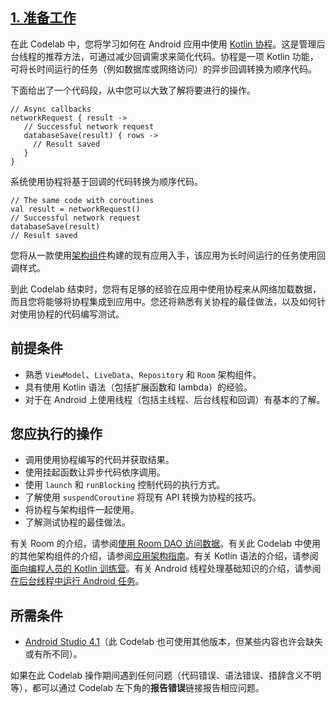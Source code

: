 ## [1. 准备工作](https://developer.android.com/codelabs/kotlin-coroutines?continue=https%3A%2F%2Fdeveloper.android.com%2Fcourses%2Fpathways%2Fandroid-coroutines%23codelab-https%3A%2F%2Fdeveloper.android.com%2Fcodelabs%2Fkotlin-coroutines&hl=zh-cn#0)

在此 Codelab 中，您将学习如何在 Android 应用中使用 [Kotlin 协程](https://kotlinlang.org/docs/reference/coroutines.html)。这是管理后台线程的推荐方法，可通过减少回调需求来简化代码。协程是一项 Kotlin 功能，可将长时间运行的任务（例如数据库或网络访问）的异步回调转换为顺序代码。

下面给出了一个代码段，从中您可以大致了解将要进行的操作。

```
// Async callbacks
networkRequest { result ->
   // Successful network request
   databaseSave(result) { rows ->
     // Result saved
   }
}
```

系统使用协程将基于回调的代码转换为顺序代码。

```
// The same code with coroutines
val result = networkRequest()
// Successful network request
databaseSave(result)
// Result saved
```

您将从一款使用[架构组件](https://developer.android.com/topic/libraries/architecture/?hl=zh-cn)构建的现有应用入手，该应用为长时间运行的任务使用回调样式。

到此 Codelab 结束时，您将有足够的经验在应用中使用协程来从网络加载数据，而且您将能够将协程集成到应用中。您还将熟悉有关协程的最佳做法，以及如何针对使用协程的代码编写测试。

## **前提条件**

- 熟悉 `ViewModel`、`LiveData`、`Repository` 和 `Room` 架构组件。
- 具有使用 Kotlin 语法（包括扩展函数和 lambda）的经验。
- 对于在 Android 上使用线程（包括主线程、后台线程和回调）有基本的了解。

## **您应执行的操作**

- 调用使用协程编写的代码并获取结果。
- 使用挂起函数让异步代码依序调用。
- 使用 `launch` 和 `runBlocking` 控制代码的执行方式。
- 了解使用 `suspendCoroutine` 将现有 API 转换为协程的技巧。
- 将协程与架构组件一起使用。
- 了解测试协程的最佳做法。

有关 Room 的介绍，请参阅[使用 Room DAO 访问数据](https://developer.android.com/training/data-storage/room/accessing-data?hl=zh-cn)。有关此 Codelab 中使用的其他架构组件的介绍，请参阅[应用架构指南](https://developer.android.com/jetpack/docs/guide?hl=zh-cn)。有关 Kotlin 语法的介绍，请参阅[面向编程人员的 Kotlin 训练营](https://www.udacity.com/course/kotlin-bootcamp-for-programmers--ud9011)。有关 Android 线程处理基础知识的介绍，请参阅[在后台线程中运行 Android 任务](https://developer.android.com/guide/background/threading?hl=zh-cn)。

## 所需条件

- [Android Studio 4.1](https://developer.android.com/studio/?hl=zh-cn)（此 Codelab 也可使用其他版本，但某些内容也许会缺失或有所不同）。

如果在此 Codelab 操作期间遇到任何问题（代码错误、语法错误、措辞含义不明等），都可以通过 Codelab 左下角的**报告错误**链接报告相应问题。